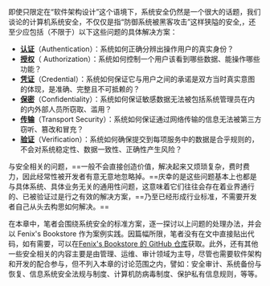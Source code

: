 即使只限定在“软件架构设计”这个语境下，系统安全仍然是一个很大的话题，我们谈论的计算机系统安全，不仅仅是指“防御系统被黑客攻击”这样狭隘的安全,，还至少应包括（不限于）以下这些问题的具体解决方案：

- [**认证**](https://icyfenix.cn/architect-perspective/general-architecture/system-security/authentication)（Authentication）：系统如何正确分辨出操作用户的真实身份？
- [**授权**](https://icyfenix.cn/architect-perspective/general-architecture/system-security/authorization)（ Authorization）：系统如何控制一个用户该看到哪些数据、能操作哪些功能？
- [**凭证**](https://icyfenix.cn/architect-perspective/general-architecture/system-security/credentials)（Credential）：系统如何保证它与用户之间的承诺是双方当时真实意图的体现，是准确、完整且不可抵赖的？
- [**保密**](https://icyfenix.cn/architect-perspective/general-architecture/system-security/confidentiality)（Confidentiality）：系统如何保证敏感数据无法被包括系统管理员在内的内外部人员所窃取、滥用？
- [**传输**](https://icyfenix.cn/architect-perspective/general-architecture/system-security/transport-security)（Transport Security）：系统如何保证通过网络传输的信息无法被第三方窃听、篡改和冒充？
- [**验证**](https://icyfenix.cn/architect-perspective/general-architecture/system-security/verification)（Verification）：系统如何确保提交到每项服务中的数据是合乎规则的，不会对系统稳定性、数据一致性、正确性产生风险？

与安全相关的问题，==一般不会直接创造价值，解决起来又烦琐复杂，费时费力，因此经常性被开发者有意无意地忽略掉。==庆幸的是这些问题基本上也都是与具体系统、具体业务无关的通用性问题，这意味着它们往往会存在着业界通行的、已被验证过是行之有效的解决方案，==乃至已经形成行业标准，不需要开发者自己从头去构思如何解决。==

在本章中，笔者会围绕系统安全的标准方案，逐一探讨以上问题的处理办法，并会以 Fenix's Bookstore 作为案例实践。因篇幅所限，笔者没有在文中直接贴出代码，如有需要，可以在[Fenix's Bookstore 的 GitHub 仓库](https://icyfenix.cn/exploration/projects/)获取。此外，还有其他一些安全相关的内容主要是由管理、运维、审计领域为主导，尽管也需要软件架构和开发的配合参与，但不列入本章的讨论范围之内，譬如：安全审计、系统备份与恢复、信息系统安全法规与制度、计算机防病毒制度、保护私有信息规则，等等。